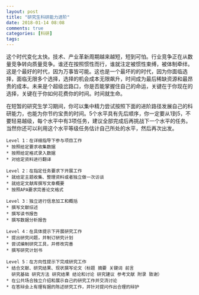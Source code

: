 ```yaml
---
layout: post
title: "研究生科研能力进阶"
date: 2018-01-14 08:08
comments: true
categories: [科研]
tags: 
---
```

这个时代变化太快。技术、产业革新周期越来越短，短到可怕。行业竞争正在从数量竞争转向质量竞争。谁还在按照惯性而行，谁就注定被惯性束缚，被体制牵绊。这是个最好的时代，因为万事皆可能。这也是一个最坏的的时代，因为你面临选择，面临无限多个选择，选择的机会成本无限飙升，时间成为最后稀缺资源和最昂贵的成本。未来是个超级岔路口，你是否能掌握住自己的命运，关键在于你现在的选择，关键在于你如何花费你的时间。时间就生命。  

在短暂的研究生学习期间，你可以集中精力尝试按照下面的进阶路径发展自己的科研能力，也能为你节约宝贵的时间。5个水平具有先后顺序，你一定要从1到5，不要轻易越级，每个水平中有3项任务，建议全部完成后再挑战下一个水平的任务。当然你还可以利用这个水平等级任务估计自己所处的水平，然后再次出发。   
```
Level 1：在详细指导下参与项目工作
* 按照给定要求收集数据
* 按照给定格式录入数据
* 对给定资料进行翻译

Level 2：在指定任务要求下开展工作
* 就给定主题收集、整理资料或者独立做一次访谈
* 就给定文献库撰写文章概要
* 按照APA要求完善论文格式

Level 3：独立进行信息加工和概括
* 撰写文献综述
* 撰写读书报告
* 撰写数据分析报告

Level 4：在具体提示下开展研究工作
* 提出研究问题，并制订研究计划
* 尝试编制研究工具，并修改完善
* 撰写研究计划书

Level 5：在方向性提示下完成研究工作
* 结合文献、研究结果、现状撰写论文（标题 摘要 关键词 前言 
  研究基础 研究方法 研究结果 结论和讨论 研究建议 参考文献 附录 致谢）
* 在公共场合独立介绍和展示自己的研究工作并交流讨论
* 在答辩会上有理有据的陈述研究工作，并针对提问作出合理的辩护
```
